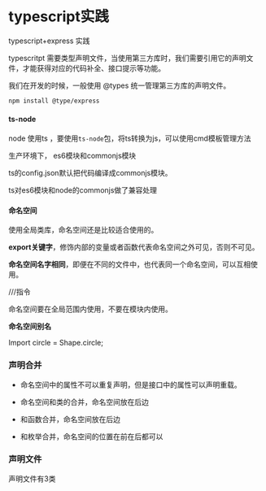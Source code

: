 # typescript实践

typescript+express 实践

typescritpt 需要类型声明文件，当使用第三方库时，我们需要引用它的声明文件，才能获得对应的代码补全、接口提示等功能。

我们在开发的时候，一般使用 @types 统一管理第三方库的声明文件。

```sh
npm install @type/express
```

#### ts-node

node 使用ts ，要使用`ts-node`包，将ts转换为js，可以使用cmd模板管理方法





生产环境下，	es6模块和commonjs模块

ts的config.json默认把代码编译成commonjs模块。

ts对es6模块和node的commonjs做了兼容处理



#### 命名空间

使用全局类库，命名空间还是比较适合使用的。

**export关键字**，修饰内部的变量或者函数代表命名空间之外可见，否则不可见。



**命名空间名字相同**，即便在不同的文件中，也代表同一个命名空间，可以互相使用。

///指令

命名空间要在全局范围内使用，不要在模块内使用。



**命名空间别名**

Import circle = Shape.circle;



### 声明合并



- 命名空间中的属性不可以重复声明，但是接口中的属性可以声明重载。

- 命名空间和类的合并，命名空间放在后边

- 和函数合并，命名空间放在后边

- 和枚举合并，命名空间的位置在前在后都可以

### 声明文件



声明文件有3类





 





